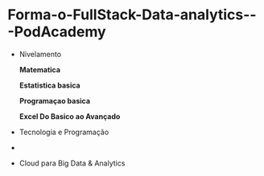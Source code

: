# Forma-o-FullStack-Data-analytics---PodAcademy

- Nivelamento
  
  **Matematica**
  
  **Estatistica basica**
  
  **Programaçao basica**
  
  **Excel Do Basico ao Avançado**
  
- Tecnologia e Programação
- 
- Cloud para Big Data & Analytics
